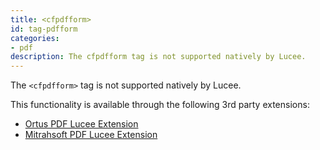 ```yaml
---
title: <cfpdfform>
id: tag-pdfform
categories:
- pdf
description: The cfpdfform tag is not supported natively by Lucee.
---
```


The `<cfpdfform>` tag is not supported natively by Lucee.

This functionality is available through the following 3rd party extensions:

* [Ortus PDF Lucee Extension](https://www.ortussolutions.com/products/ortuspdf)
* [Mitrahsoft PDF Lucee Extension](https://github.com/MitrahSoft/lucee-cfpdfform)
